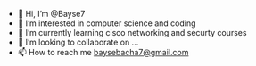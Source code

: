 - 👋 Hi, I’m @Bayse7
- 👀 I’m interested in computer science and coding
- 🌱 I’m currently learning cisco networking and securty courses
- 💞️ I’m looking to collaborate on ...
- 📫 How to reach me baysebacha7@gmail.com

<!---
Bayse7/Bayse7 is a ✨ special ✨ repository because its `README.md` (this file) appears on your GitHub profile.
You can click the Preview link to take a look at your changes.
--->
